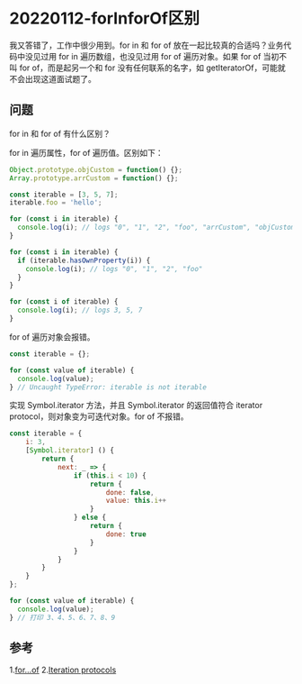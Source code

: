 # 20220112-forInforOf区别

我又答错了，工作中很少用到。for in 和 for of 放在一起比较真的合适吗？业务代码中没见过用 for in 遍历数组，也没见过用 for of 遍历对象。如果 for of 当初不叫 for of，而是起另一个和 for 没有任何联系的名字，如 getIteratorOf，可能就不会出现这道面试题了。

## 问题

for in 和 for of 有什么区别？

for in 遍历属性，for of 遍历值。区别如下：

```JavaScript
Object.prototype.objCustom = function() {};
Array.prototype.arrCustom = function() {};

const iterable = [3, 5, 7];
iterable.foo = 'hello';

for (const i in iterable) {
  console.log(i); // logs "0", "1", "2", "foo", "arrCustom", "objCustom"
}

for (const i in iterable) {
  if (iterable.hasOwnProperty(i)) {
    console.log(i); // logs "0", "1", "2", "foo"
  }
}

for (const i of iterable) {
  console.log(i); // logs 3, 5, 7
}
```

for of 遍历对象会报错。

```JavaScript
const iterable = {};

for (const value of iterable) {
  console.log(value);
} // Uncaught TypeError: iterable is not iterable
```

实现 Symbol.iterator 方法，并且 Symbol.iterator 的返回值符合 iterator protocol，则对象变为可迭代对象。for of 不报错。

```JavaScript
const iterable = {
	i: 3,
	[Symbol.iterator] () {
		return {
			next: _ => {
				if (this.i < 10) {
					return {
						done: false,
						value: this.i++
					}
				} else {
					return {
						done: true
					}
				}
			}
		}
	}
};

for (const value of iterable) {
  console.log(value);
} // 打印 3、4、5、6、7、8、9
```

## 参考

1.[for...of](https://developer.mozilla.org/en-US/docs/Web/JavaScript/Reference/Statements/for...of)
2.[Iteration protocols](https://developer.mozilla.org/en-US/docs/Web/JavaScript/Reference/Iteration_protocols#the_iterable_protocol)
















